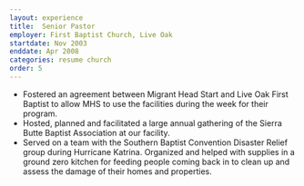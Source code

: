 ```yaml
---
layout: experience
title:  Senior Pastor
employer: First Baptist Church, Live Oak
startdate: Nov 2003
enddate: Apr 2008
categories: resume church
order: 5
---
```


<!-- Responsible for the management and growth both spiritual and numerical of the church congregation: church administration, counseling, employee supervision, long and short range planning. Developed and implemented technology into the church, including streaming video.

Projects: -->

  - Fostered an agreement between Migrant Head Start and Live Oak First Baptist to allow MHS to use the facilities during the week for their program.
  - Hosted, planned and facilitated a large annual gathering of the Sierra Butte Baptist Association at our facility.
  - Served on a team with the Southern Baptist Convention Disaster Relief group during Hurricane Katrina. Organized and helped with supplies in a ground zero kitchen for feeding people coming back in to clean up and assess the damage of their homes and properties.